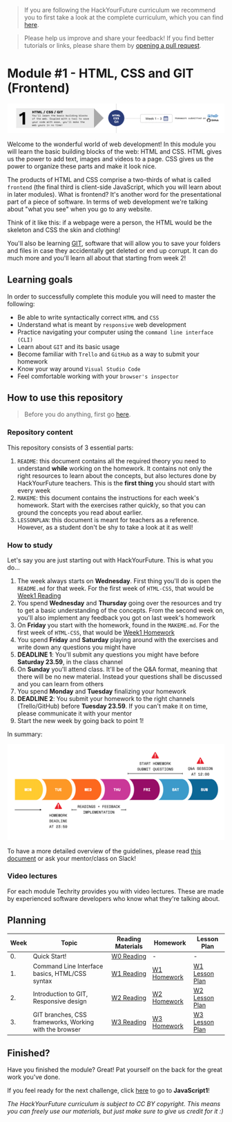 > If you are following the HackYourFuture curriculum we recommend you to first take a look at the complete curriculum, which you can find [here](https://github.com/Techrityorg/curriculum).

> Please help us improve and share your feedback! If you find better tutorials or links, please share them by [opening a pull request](https://github.com/Techrityorg/HTML&CSS/pulls).

# Module #1 - HTML, CSS and GIT (Frontend)

![Module 1](assets/module1.png)

Welcome to the wonderful world of web development! In this module you will learn the basic building blocks of the web: HTML and CSS. HTML gives us the power to add text, images and videos to a page. CSS gives us the power to organize these parts and make it look nice.

The products of HTML and CSS comprise a two-thirds of what is called `frontend` (the final third is client-side JavaScript, which you will learn about in later modules). What is frontend? It's another word for the presentational part of a piece of software. In terms of web development we're talking about "what you see" when you go to any website.

Think of it like this: if a webpage were a person, the HTML would be the skeleton and CSS the skin and clothing!

You'll also be learning [GIT](https://www.youtube.com/watch?v=P0kF3vvy3QM), software that will allow you to save your folders and files in case they accidentally get deleted or end up corrupt. It can do much more and you'll learn all about that starting from week 2!

## Learning goals

In order to successfully complete this module you will need to master the following:

- Be able to write syntactically correct `HTML` and `CSS`
- Understand what is meant by `responsive` web development
- Practice navigating your computer using the `command line interface (CLI)`
- Learn about `GIT` and its basic usage
- Become familiar with `Trello` and `GitHub` as a way to submit your homework
- Know your way around `Visual Studio Code`
- Feel comfortable working with your `browser's inspector`

## How to use this repository

> Before you do anything, first go [here](Week0/README.md).

### Repository content

This repository consists of 3 essential parts:

1. `README`: this document contains all the required theory you need to understand **while** working on the homework. It contains not only the right resources to learn about the concepts, but also lectures done by HackYourFuture teachers. This is the **first thing** you should start with every week
2. `MAKEME`: this document contains the instructions for each week's homework. Start with the exercises rather quickly, so that you can ground the concepts you read about earlier.
3. `LESSONPLAN`: this document is meant for teachers as a reference. However, as a student don't be shy to take a look at it as well!

### How to study

Let's say you are just starting out with HackYourFuture. This is what you do...

1. The week always starts on **Wednesday**. First thing you'll do is open the `README.md` for that week. For the first week of `HTML-CSS`, that would be [Week1 Reading](/Week1/README.md)
2. You spend **Wednesday** and **Thursday** going over the resources and try to get a basic understanding of the concepts. From the second week on, you'll also implement any feedback you got on last week's homework
3. On **Friday** you start with the homework, found in the `MAKEME.md`. For the first week of `HTML-CSS`, that would be [Week1 Homework](/Week1/MAKEME.md)
4. You spend **Friday** and **Saturday** playing around with the exercises and write down any questions you might have
5. **DEADLINE 1**: You'll submit any questions you might have before **Saturday 23.59**, in the class channel
6. On **Sunday** you'll attend class. It'll be of the Q&A format, meaning that there will be no new material. Instead your questions shall be discussed and you can learn from others
7. You spend **Monday** and **Tuesday** finalizing your homework
8. **DEADLINE 2**: You submit your homework to the right channels (Trello/GitHub) before **Tuesday 23.59**. If you can't make it on time, please communicate it with your mentor
9. Start the new week by going back to point 1!

In summary:

![Weekflow](assets/weekflow.png)

To have a more detailed overview of the guidelines, please read [this document](https://docs.google.com/document/d/1JUaEbxMQTyljAPFsWIbbLwwvvIXZ0VCHmCCN8RaeVIc/edit?usp=sharing) or ask your mentor/class on Slack!

### Video lectures

For each module Techrity provides you with video lectures. These are made by experienced software developers who know what they're talking about. 


## Planning

| Week | Topic                                                  | Reading Materials              | Homework                        | Lesson Plan                            |
| ---- | ------------------------------------------------------ | ------------------------------ | ------------------------------- | -------------------------------------- |
| 0.   | Quick Start!                                           | [W0 Reading](Week0/README.md)  | -                               | -                                      |
| 1.   | Command Line Interface basics, HTML/CSS syntax         | [W1 Reading](/Week1/README.md) | [W1 Homework](/Week1/MAKEME.md) | [W1 Lesson Plan](/Week1/LESSONPLAN.md) |
| 2.   | Introduction to GIT, Responsive design                 | [W2 Reading](/Week2/README.md) | [W2 Homework](/Week2/MAKEME.md) | [W2 Lesson Plan](/Week2/LESSONPLAN.md) |
| 3.   | GIT branches, CSS frameworks, Working with the browser | [W3 Reading](/Week3/README.md) | [W3 Homework](/Week3/MAKEME.md) | [W3 Lesson Plan](/Week3/LESSONPLAN.md) |

## Finished?

Have you finished the module? Great! Pat yourself on the back for the great work you've done.

If you feel ready for the next challenge, click [here](https://www.github.com/Techrityorg/javascript1) to go to **JavaScript1**!

_The HackYourFuture curriculum is subject to CC BY copyright. This means you can freely use our materials, but just make sure to give us credit for it :)_
